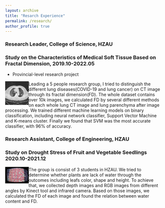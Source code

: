 ```yaml
---
layout: archive
title: "Resarch Experience"
permalink: /research/
author_profile: true
---
```



### Research Leader, College of Science, HZAU
### Study on the Characteristics of Medical Soft Tissue Based on Fractal Dimension, 2019.10-2022.05
* Provincial-level research project
  
<img align="left" src="/images/pCT490.jpg" style="width:15%">

Leading a 5 people research group, I tried to distinguish the different lung diseases(COVID-19 and lung cancer) on CT image through its fractal dimension(FD). The whole dataset contains over 10k images, we calculated FD by several different methods on each whole lung CT image and lung parenchyma after image processing. We trained different machine learning models on binary classification, including neural network classifier, Support Vector Machine and K-means cluster. Finally we found that SVM was the most accurate classifier, with 96% of accuracy.



### Research Assistant, College of Engineering, HZAU
### Study on Drought Stress of Fruit and Vegetable Seedlings 2020.10-2021.12

<img align="left" src="/images/depbg1-1.jpeg" style="width:15%">

The group is consist of 3 students in HZAU. We tried to determine whether plants are lack of water through the outcomes including leafs color, shape and height. To achieve that, we collected depth images and RGB images from different angles by Kinect tool and infrared camera. Based on those images, we calculated the FD of each image and found the relation between water content and FD.
